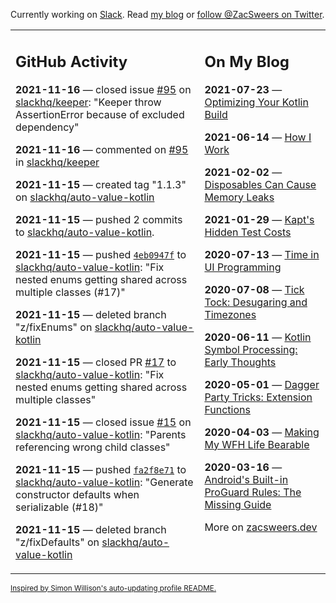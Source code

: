 Currently working on [Slack](https://slack.com/). Read [my blog](https://zacsweers.dev/) or [follow @ZacSweers on Twitter](https://twitter.com/ZacSweers).

<table><tr><td valign="top" width="60%">

## GitHub Activity
<!-- githubActivity starts -->
**2021-11-16** — closed issue [#95](https://api.github.com/repos/slackhq/keeper/issues/95) on [slackhq/keeper](https://api.github.com/repos/slackhq/keeper): "Keeper throw AssertionError because of excluded dependency"

**2021-11-16** — commented on [#95](https://github.com/slackhq/keeper/issues/95#issuecomment-970390752) in [slackhq/keeper](https://api.github.com/repos/slackhq/keeper)

**2021-11-15** — created tag "1.1.3" on [slackhq/auto-value-kotlin](https://api.github.com/repos/slackhq/auto-value-kotlin)

**2021-11-15** — pushed 2 commits to [slackhq/auto-value-kotlin](https://api.github.com/repos/slackhq/auto-value-kotlin).

**2021-11-15** — pushed [`4eb0947f`](https://github.com/slackhq/auto-value-kotlin/commit/4eb0947f9db130d736e66bd578ba68f5f09aa8af) to [slackhq/auto-value-kotlin](https://api.github.com/repos/slackhq/auto-value-kotlin): "Fix nested enums getting shared across multiple classes (#17)"

**2021-11-15** — deleted branch "z/fixEnums" on [slackhq/auto-value-kotlin](https://api.github.com/repos/slackhq/auto-value-kotlin)

**2021-11-15** — closed PR [#17](https://api.github.com/repos/slackhq/auto-value-kotlin/pulls/17) to [slackhq/auto-value-kotlin](https://api.github.com/repos/slackhq/auto-value-kotlin): "Fix nested enums getting shared across multiple classes"

**2021-11-15** — closed issue [#15](https://api.github.com/repos/slackhq/auto-value-kotlin/issues/15) on [slackhq/auto-value-kotlin](https://api.github.com/repos/slackhq/auto-value-kotlin): "Parents referencing wrong child classes"

**2021-11-15** — pushed [`fa2f8e71`](https://github.com/slackhq/auto-value-kotlin/commit/fa2f8e71a3b38c27f5567fc2962ad24f9702dad2) to [slackhq/auto-value-kotlin](https://api.github.com/repos/slackhq/auto-value-kotlin): "Generate constructor defaults when serializable (#18)"

**2021-11-15** — deleted branch "z/fixDefaults" on [slackhq/auto-value-kotlin](https://api.github.com/repos/slackhq/auto-value-kotlin)
<!-- githubActivity ends -->
</td><td valign="top" width="40%">

## On My Blog
<!-- blog starts -->
**2021-07-23** — [Optimizing Your Kotlin Build](https://www.zacsweers.dev/optimizing-your-kotlin-build/)

**2021-06-14** — [How I Work](https://www.zacsweers.dev/how-i-work/)

**2021-02-02** — [Disposables Can Cause Memory Leaks](https://www.zacsweers.dev/disposables-can-cause-memory-leaks/)

**2021-01-29** — [Kapt's Hidden Test Costs](https://www.zacsweers.dev/kapts-hidden-test-costs/)

**2020-07-13** — [Time in UI Programming](https://www.zacsweers.dev/time-in-ui/)

**2020-07-08** — [Tick Tock: Desugaring and Timezones](https://www.zacsweers.dev/ticktock-desugaring-timezones/)

**2020-06-11** — [Kotlin Symbol Processing: Early Thoughts](https://www.zacsweers.dev/kotlin-symbol-processor-early-thoughts/)

**2020-05-01** — [Dagger Party Tricks: Extension Functions](https://www.zacsweers.dev/dagger-party-tricks-extension-functions/)

**2020-04-03** — [Making My WFH Life Bearable](https://www.zacsweers.dev/making-wfh-life-bearable/)

**2020-03-16** — [Android's Built-in ProGuard Rules: The Missing Guide](https://www.zacsweers.dev/android-proguard-rules/)
<!-- blog ends -->
More on [zacsweers.dev](https://zacsweers.dev/)
</td></tr></table>

<sub><a href="https://simonwillison.net/2020/Jul/10/self-updating-profile-readme/">Inspired by Simon Willison's auto-updating profile README.</a></sub>